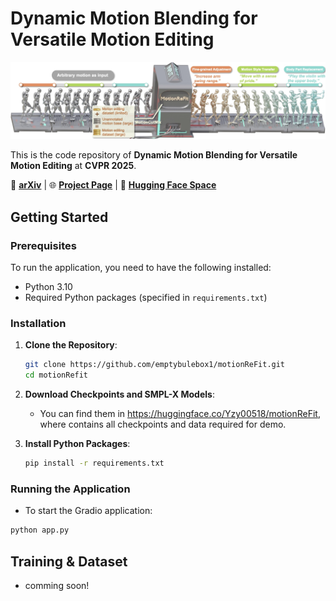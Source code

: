 # Dynamic Motion Blending for Versatile Motion Editing

![Teaser](assets/teaser.jpeg)

This is the code repository of **Dynamic Motion Blending for Versatile Motion Editing** at **CVPR 2025**.

📝 [**arXiv**](https://arxiv.org) | 🌐 [**Project Page**](https://awfuact.github.io/motionrefit) | 🤗 [**Hugging Face Space**](https://huggingface.co/spaces/Yzy00518/motionReFit)  

## Getting Started  
### Prerequisites  
To run the application, you need to have the following installed:  
- Python 3.10
- Required Python packages (specified in `requirements.txt`)


### Installation

1. **Clone the Repository**:
    ```sh
    git clone https://github.com/emptybulebox1/motionReFit.git
    cd motionRefit
    ```

2. **Download Checkpoints and SMPL-X Models**:
    - You can find them in https://huggingface.co/Yzy00518/motionReFit, where contains all checkpoints and data required for demo.

3. **Install Python Packages**:
    ```sh
    pip install -r requirements.txt
    ```

### Running the Application
  - To start the Gradio application:
    
  ```sh
  python app.py
  ```


## Training & Dataset
  - comming soon!
